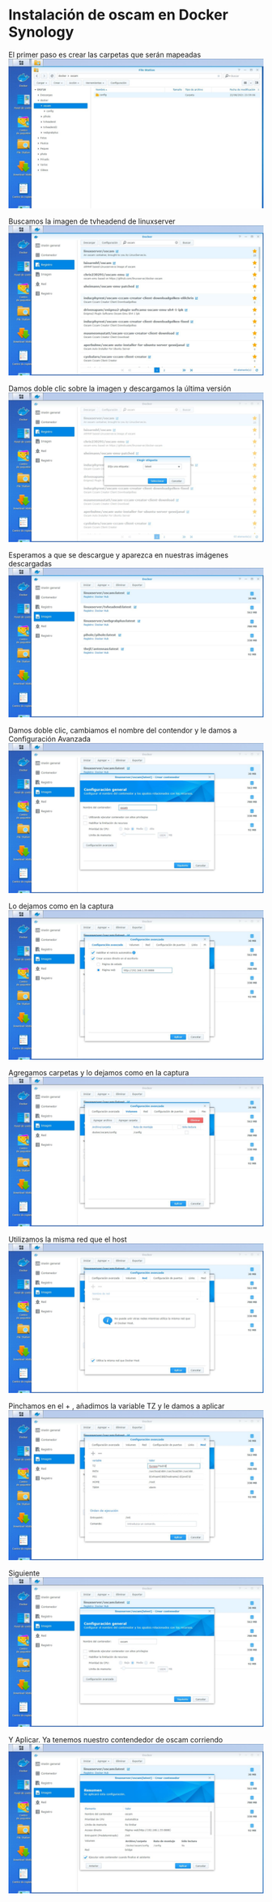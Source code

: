# <b>Instalación de oscam en Docker Synology </B>
El primer paso es crear las carpetas que serán mapeadas
![alt text](https://raw.githubusercontent.com/davidmuma/Docker_dobleM/master/Images/o0.jpg)

Buscamos la imagen de tvheadend de linuxserver
![alt text](https://raw.githubusercontent.com/davidmuma/Docker_dobleM/master/Images/o1.jpg)

Damos doble clic sobre la imagen y descargamos la última versión
![alt text](https://raw.githubusercontent.com/davidmuma/Docker_dobleM/master/Images/o2.jpg)

Esperamos a que se descargue y aparezca en nuestras imágenes descargadas
![alt text](https://raw.githubusercontent.com/davidmuma/Docker_dobleM/master/Images/o3.jpg)

Damos doble clic, cambiamos el nombre del contendor y le damos a Configuración Avanzada
![alt text](https://raw.githubusercontent.com/davidmuma/Docker_dobleM/master/Images/o4.jpg)

Lo dejamos como en la captura
![alt text](https://raw.githubusercontent.com/davidmuma/Docker_dobleM/master/Images/o5.jpg)

Agregamos carpetas y lo dejamos como en la captura
![alt text](https://raw.githubusercontent.com/davidmuma/Docker_dobleM/master/Images/o6.jpg)

Utilizamos la misma red que el host
![alt text](https://raw.githubusercontent.com/davidmuma/Docker_dobleM/master/Images/o7.jpg)

Pinchamos en el + , añadimos la variable TZ y le damos a aplicar
![alt text](https://raw.githubusercontent.com/davidmuma/Docker_dobleM/master/Images/o8.jpg)

Siguiente
![alt text](https://raw.githubusercontent.com/davidmuma/Docker_dobleM/master/Images/o9.jpg)

Y Aplicar. Ya tenemos nuestro contendedor de oscam corriendo
![alt text](https://raw.githubusercontent.com/davidmuma/Docker_dobleM/master/Images/o10.jpg)
